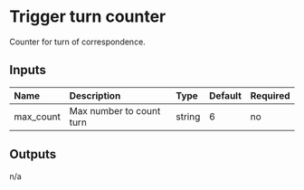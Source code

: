 # Trigger turn counter

Counter for turn of correspondence.

## Inputs

| Name      | Description              | Type   | Default | Required |
|:----------|:-------------------------|:-------|:--------|:---------|
| max_count | Max number to count turn | string | 6       | no       |


## Outputs

n/a

